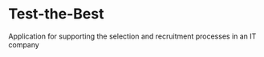 # Test-the-Best

Application for supporting the selection and recruitment processes in an IT company
